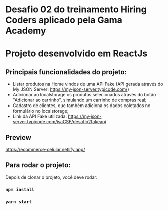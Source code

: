  
# Desafio 02 do treinamento Hiring Coders aplicado pela Gama Academy
# Projeto desenvolvido em ReactJs

## Principais funcionalidades do projeto:
- Listar produtos na Home vindos de uma API Fake (API gerada através do My JSON Server: https://my-json-server.typicode.com/)
- Adicionar ao localstorage os produtos selecionados através do botão "Adicionar ao carrinho", simulando um carrinho de compras real;
- Cadastro de clientes, que também adiciona os dados coletados no formulário no localstorage;
- Link da API Fake utilizada: https://my-json-server.typicode.com/isaCSF/desafio2fakeapi

## Preview
https://ecommerce-celular.netlify.app/


## Para rodar o projeto:

Depois de clonar o projeto, você deve rodar:

### `npm install`
### `yarn start`



